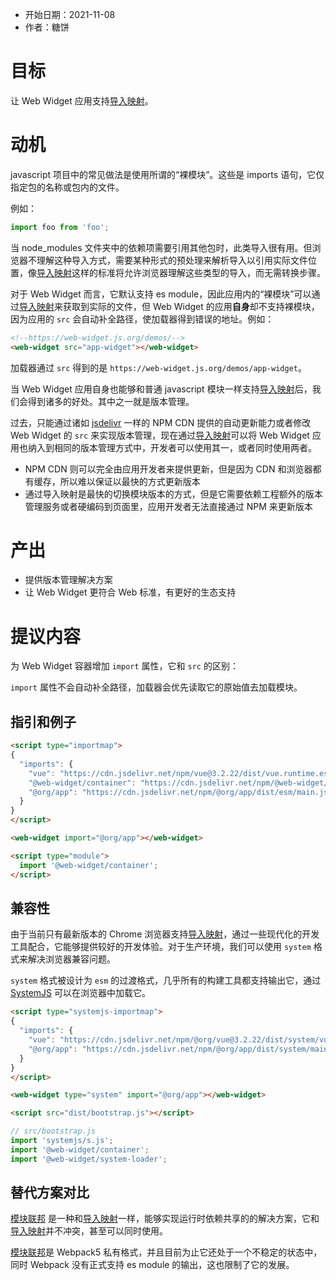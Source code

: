 - 开始日期：2021-11-08
- 作者：糖饼

# 目标

让 Web Widget 应用支持[导入映射](https://github.com/WICG/import-maps)。

# 动机

javascript 项目中的常见做法是使用所谓的“裸模块”。这些是 imports 语句，它仅指定包的名称或包内的文件。

例如：

```js
import foo from 'foo';
```

当 node_modules 文件夹中的依赖项需要引用其他包时，此类导入很有用。但浏览器不理解这种导入方式，需要某种形式的预处理来解析导入以引用实际文件位置，像[导入映射](https://github.com/WICG/import-maps)这样的标准将允许浏览器理解这些类型的导入，而无需转换步骤。

对于 Web Widget 而言，它默认支持 es module，因此应用内的“裸模块”可以通过[导入映射](https://github.com/WICG/import-maps)来获取到实际的文件，但 Web Widget 的应用**自身**却不支持裸模块，因为应用的  `src` 会自动补全路径，使加载器得到错误的地址。例如：

```html
<!--https://web-widget.js.org/demos/-->
<web-widget src="app-widget"></web-widget>
```
加载器通过 `src` 得到的是 `https://web-widget.js.org/demos/app-widget`。

当 Web Widget 应用自身也能够和普通 javascript 模块一样支持[导入映射](https://github.com/WICG/import-maps)后，我们会得到诸多的好处。其中之一就是版本管理。

过去，只能通过诸如 [jsdelivr](https://www.jsdelivr.com) 一样的 NPM CDN 提供的自动更新能力或者修改 Web Widget 的 `src` 来实现版本管理，现在通过[导入映射](https://github.com/WICG/import-maps)可以将 Web Widget 应用也纳入到相同的版本管理方式中，开发者可以使用其一，或者同时使用两者。

* NPM CDN 则可以完全由应用开发者来提供更新，但是因为 CDN 和浏览器都有缓存，所以难以保证以最快的方式更新版本
* 通过导入映射是最快的切换模块版本的方式，但是它需要依赖工程额外的版本管理服务或者硬编码到页面里，应用开发者无法直接通过 NPM 来更新版本

# 产出

- 提供版本管理解决方案
- 让 Web Widget 更符合 Web 标准，有更好的生态支持

# 提议内容

为 Web Widget 容器增加 `import` 属性，它和 `src` 的区别：

`import` 属性不会自动补全路径，加载器会优先读取它的原始值去加载模块。

## 指引和例子

```html
<script type="importmap">
{
  "imports": {
    "vue": "https://cdn.jsdelivr.net/npm/vue@3.2.22/dist/vue.runtime.esm-browser.prod.js",
    "@web-widget/container": "https://cdn.jsdelivr.net/npm/@web-widget/container/dist/esm/main.js",
    "@org/app": "https://cdn.jsdelivr.net/npm/@org/app/dist/esm/main.js"
  }
}
</script>

<web-widget import="@org/app"></web-widget>

<script type="module">
  import '@web-widget/container';
</script>
```

## 兼容性

由于当前只有最新版本的 Chrome 浏览器支持[导入映射](https://github.com/WICG/import-maps)，通过一些现代化的开发工具配合，它能够提供较好的开发体验。对于生产环境，我们可以使用 `system` 格式来解决浏览器兼容问题。

`system` 格式被设计为 `esm` 的过渡格式，几乎所有的构建工具都支持输出它，通过 [SystemJS](https://github.com/systemjs/systemjs) 可以在浏览器中加载它。

```html
<script type="systemjs-importmap">
{
  "imports": {
    "vue": "https://cdn.jsdelivr.net/npm/@org/vue@3.2.22/dist/system/vue.runtime.browser.prod.js",
    "@org/app": "https://cdn.jsdelivr.net/npm/@org/app/dist/system/main.js"
  }
}
</script>

<web-widget type="system" import="@org/app"></web-widget>

<script src="dist/bootstrap.js"></script>
```

```js
// src/bootstrap.js
import 'systemjs/s.js';
import '@web-widget/container';
import '@web-widget/system-loader';
```

## 替代方案对比

[模块联邦](https://webpack.js.org/concepts/module-federation/) 是一种和[导入映射](https://github.com/WICG/import-maps)一样，能够实现运行时依赖共享的的解决方案，它和[导入映射](https://github.com/WICG/import-maps)并不冲突，甚至可以同时使用。

[模块联邦](https://webpack.js.org/concepts/module-federation/)是 Webpack5 私有格式，并且目前为止它还处于一个不稳定的状态中，同时 Webpack 没有正式支持 es module 的输出，这也限制了它的发展。

